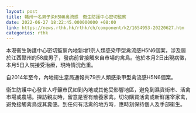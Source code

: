 ```yaml
---
layout: post
title: 贛州一名男子染H5N6禽流感　衞生防護中心密切監察
date: 2022-06-27 18:22:45.000000000 +08:00
link: https://news.rthk.hk/rthk/ch/component/k2/1654953-20220627.htm
categories: rthk
---
```


本港衞生防護中心密切監察內地新增1宗人類感染甲型禽流感H5N6個案，涉及居於江西贛州的58歲男子，發病前曾接觸來自市場的禽鳥。他於本月2日出現病徵，本月5日入院接受治療，現時情況危重。

自2014年至今，內地衞生當局通報共79宗人類感染甲型禽流感H5N6個案。

衞生防護中心發言人呼籲市民如到內地或其他受影響地區，避免到濕貨街市、活禽市場或農場。探訪親友時，留意是否有散養家禽。切勿購買活禽或新鮮屠宰家禽，避免接觸禽鳥或其糞便。到任何有活禽的地方時，應時刻保持個人及手部衞生。
